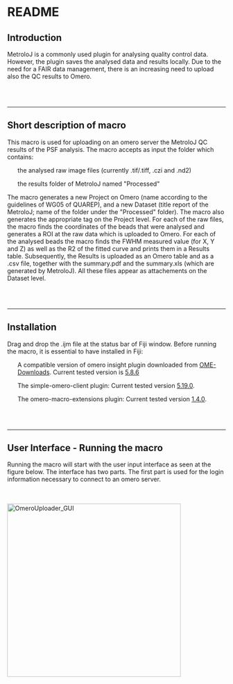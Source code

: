 <h1>README</h1>
<h2>Introduction</h2>
<p>MetroloJ is a commonly used plugin for analysing quality control data. However, the plugin saves the analysed data and results locally.
Due to the need for a FAIR data management, there is an increasing need to upload also the QC results to Omero.</p>
<br><br>
<hr>
<h2>Short description of macro</h2>
This macro is used for uploading on an omero server the MetroloJ QC results of the PSF analysis. 
The macro accepts as input the folder which contains:

<ul>the analysed raw image files (currently .tif/.tiff, .czi and .nd2)</ul>
<ul>the results folder of MetroloJ named "Processed"</ul>
<p>The macro generates a new Project on Omero (name according to the guidelines of WG05 of QUAREP), and a new Dataset (title report of the MetroloJ; name of the folder under the "Processed" folder). The macro also generates the appropriate tag on the Project level.
For each of the raw files, the macro finds the coordinates of the beads that were analysed and generates a ROI at the raw data which is uploaded to Omero.
For each of the analysed beads the macro finds the FWHM measured value (for X, Y and Z) as well as the R2 of the fitted curve and prints them in a Results table. 
Subsequently, the Results is uploaded as an Omero table and as a .csv file,  together with the summary.pdf and the summary.xls (which are generated by MetroloJ). All these files appear as attachements on the Dataset level.</p>
<br><br>
<hr>
<h2>Installation</h2>
Drag and drop the .ijm file at the status bar of Fiji window.
Before running the macro, it is essential to have installed in Fiji:
<ul>A compatible version of omero insight plugin downloaded from <a href="https://www.openmicroscopy.org/omero/downloads/">OME-Downloads</a>. Current tested version is <a href="https://github.com/ome/omero-insight/releases/download/v5.8.6/omero_ij-5.8.6-all.jar">5.8.6</a></ul>
<ul>The simple-omero-client plugin: Current tested version <a href="https://github.com/GReD-Clermont/simple-omero-client/releases/tag/5.19.0">5.19.0</a>.</ul>
<ul>The omero-macro-extensions plugin: Current tested version <a href="https://github.com/GReD-Clermont/omero_macro-extensions/releases/tag/1.4.0">1.4.0</a>.</ul>
<br><br>
<hr>
<h2>User Interface - Running the macro</h2>
<p>Running the macro will start with the user input interface as seen at the figure below.
The interface has two parts. The first part is used for the login information necessary to connect to an omero server.</p>
<br><br>
<img width="400" alt="OmeroUploader_GUI" src="https://github.com/user-attachments/assets/22dd1b6d-21c4-43a2-b2f3-4cbf79e0549b" />
